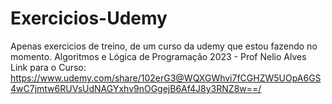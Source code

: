 # Exercicios-Udemy
Apenas exercicios de treino, de um curso da udemy que estou fazendo no momento.
Algoritmos e Lógica de Programação 2023 - Prof Nelio Alves
Link para o Curso: https://www.udemy.com/share/102erG3@WQXGWhvi7fCGHZW5UOpA6GS4wC7jmtw6RUVsUdNAGYxhv9nOGgejB6Af4J8y3RNZ8w==/
